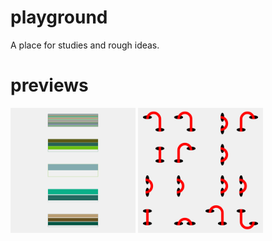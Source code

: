 # playground
A place for studies and rough ideas.  
# previews  
[<img src='20230930_LineOfLines//outputs/01.png' height = '200' width = '200'>](20230930_TBD/) 
[<img src='20230924_LinesInHoles//outputs/01.png' height = '200' width = '200'>](20230924_LinesInHoles/) 

